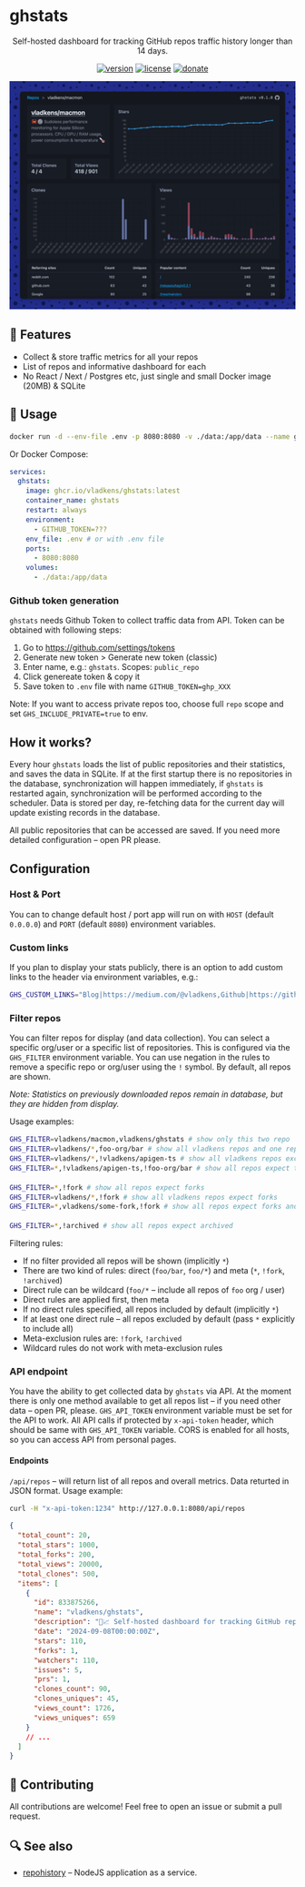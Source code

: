 # ghstats

<div align="center">

Self-hosted dashboard for tracking GitHub repos traffic history longer than 14 days.

[<img src="https://badgen.net/github/release/vladkens/ghstats" alt="version" />](https://github.com/vladkens/ghstats/releases)
[<img src="https://badgen.net/github/license/vladkens/ghstats" alt="license" />](https://github.com/vladkens/ghstats/blob/main/LICENSE)
[<img src="https://badgen.net/static/-/buy%20me%20a%20coffee/ff813f?icon=buymeacoffee&label" alt="donate" />](https://buymeacoffee.com/vladkens)

</div>

<div align="center">
  <img src="https://github.com/vladkens/ghstats/blob/assets/preview.png?raw=true" alt="preview" />
</div>

## 🌟 Features

- Collect & store traffic metrics for all your repos
- List of repos and informative dashboard for each
- No React / Next / Postgres etc, just single and small Docker image (20MB) & SQLite

## 🚀 Usage

```sh
docker run -d --env-file .env -p 8080:8080 -v ./data:/app/data --name ghstats ghcr.io/vladkens/ghstats:latest
```

Or Docker Compose:

```yaml
services:
  ghstats:
    image: ghcr.io/vladkens/ghstats:latest
    container_name: ghstats
    restart: always
    environment:
      - GITHUB_TOKEN=???
    env_file: .env # or with .env file
    ports:
      - 8080:8080
    volumes:
      - ./data:/app/data
```

### Github token generation

`ghstats` needs Github Token to collect traffic data from API. Token can be obtained with following steps:

1. Go to https://github.com/settings/tokens
2. Generate new token > Generate new token (classic)
3. Enter name, e.g.: `ghstats`. Scopes: `public_repo`
4. Click genereate token & copy it
5. Save token to `.env` file with name `GITHUB_TOKEN=ghp_XXX`

Note: If you want to access private repos too, choose full `repo` scope and set `GHS_INCLUDE_PRIVATE=true` to env.

## How it works?

Every hour `ghstats` loads the list of public repositories and their statistics, and saves the data in SQLite. If at the first startup there is no repositories in the database, synchronization will happen immediately, if `ghstats` is restarted again, synchronization will be performed according to the scheduler. Data is stored per day, re-fetching data for the current day will update existing records in the database.

All public repositories that can be accessed are saved. If you need more detailed configuration – open PR please.

## Configuration

### Host & Port

You can to change default host / port app will run on with `HOST` (default `0.0.0.0`) and `PORT` (default `8080`) environment variables.

### Custom links

If you plan to display your stats publicly, there is an option to add custom links to the header via environment variables, e.g.:

```sh
GHS_CUSTOM_LINKS="Blog|https://medium.com/@vladkens,Github|https://github.com/vladkens,Buy me a coffee|https://buymeacoffee.com/vladkens"
```

### Filter repos

You can filter repos for display (and data collection). You can select a specific org/user or a specific list of repositories. This is configured via the `GHS_FILTER` environment variable. You can use negation in the rules to remove a specific repo or org/user using the `!` symbol. By default, all repos are shown.

_Note: Statistics on previously downloaded repos remain in database, but they are hidden from display._

Usage examples:

```sh
GHS_FILTER=vladkens/macmon,vladkens/ghstats # show only this two repo
GHS_FILTER=vladkens/*,foo-org/bar # show all vladkens repos and one repo from `foo-org`
GHS_FILTER=vladkens/*,!vladkens/apigen-ts # show all vladkens repos except `apigen-ts`
GHS_FILTER=*,!vladkens/apigen-ts,!foo-org/bar # show all repos expect two

GHS_FILTER=*,!fork # show all repos expect forks
GHS_FILTER=vladkens/*,!fork # show all vladkens repos expect forks
GHS_FILTER=*,vladkens/some-fork,!fork # show all repos expect forks and keep `some-fork`

GHS_FILTER=*,!archived # show all repos expect archived
```

Filtering rules:

- If no filter provided all repos will be shown (implicitly `*`)
- There are two kind of rules: direct (`foo/bar`, `foo/*`) and meta (`*`, `!fork`, `!archived`)
- Direct rule can be wildcard (`foo/*` – include all repos of `foo` org / user)
- Direct rules are applied first, then meta
- If no direct rules specified, all repos included by default (implicitly `*`)
- If at least one direct rule – all repos excluded by default (pass `*` explicitly to include all)
- Meta-exclusion rules are: `!fork`, `!archived`
- Wildcard rules do not work with meta-exclusion rules

### API endpoint

You have the ability to get collected data by `ghstats` via API. At the moment there is only one method available to get all repos list – if you need other data – open PR, please. `GHS_API_TOKEN` environment variable must be set for the API to work. All API calls if protected by `x-api-token` header, which should be same with `GHS_API_TOKEN` variable. CORS is enabled for all hosts, so you can access API from personal pages.

#### Endpoints

`/api/repos` – will return list of all repos and overall metrics. Data returted in JSON format. Usage example:

```sh
curl -H "x-api-token:1234" http://127.0.0.1:8080/api/repos
```

```json
{
  "total_count": 20,
  "total_stars": 1000,
  "total_forks": 200,
  "total_views": 20000,
  "total_clones": 500,
  "items": [
    {
      "id": 833875266,
      "name": "vladkens/ghstats",
      "description": "🤩📈 Self-hosted dashboard for tracking GitHub repos traffic history longer than 14 days.",
      "date": "2024-09-08T00:00:00Z",
      "stars": 110,
      "forks": 1,
      "watchers": 110,
      "issues": 5,
      "prs": 1,
      "clones_count": 90,
      "clones_uniques": 45,
      "views_count": 1726,
      "views_uniques": 659
    }
    // ...
  ]
}
```

## 🤝 Contributing

All contributions are welcome! Feel free to open an issue or submit a pull request.

## 🔍 See also

- [repohistory](https://github.com/repohistory/repohistory) – NodeJS application as a service.
